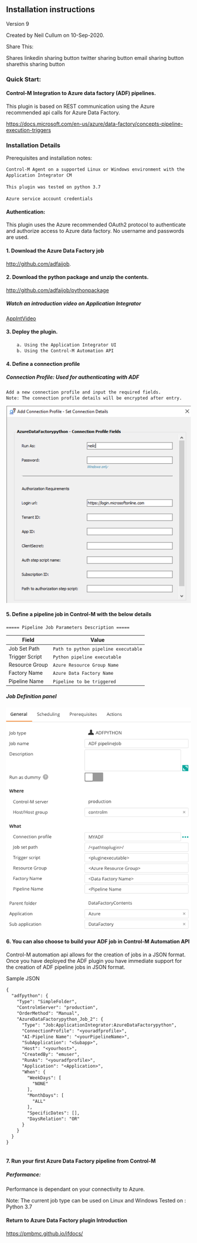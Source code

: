 ## Installation instructions 
Version 9

Created by Neil Cullum on 10-Sep-2020.

Share This:

Shares
linkedin sharing button twitter sharing button email sharing button sharethis sharing button

 
### Quick Start:
#### Control-M Integration to Azure data factory (ADF) pipelines.

This plugin is based on REST communication using the Azure
recommended api calls for Azure Data Factory.

https://docs.microsoft.com/en-us/azure/data-factory/concepts-pipeline-execution-triggers
 
### Installation Details

Prerequisites and installation notes:
 
    Control-M Agent on a supported Linux or Windows environment with the Application Integrator CM

    This plugin was tested on python 3.7

    Azure service account credentials
  
#### Authentication:
This plugin uses the Azure recommended OAuth2 protocol to authenticate and authorize access to Azure data factory.
No username and passwords are used.

   
#### 1. Download the Azure Data Factory job 
http://github.com/adfaijob.
#### 2. Download the python package and unzip the contents.
http://github.com/adfaijob/pythonpackage
##### Watch an introduction video on Application Integrator
[AppIntVideo](https://youtu.be/7CshwZYMPWw)

#### 3. Deploy the plugin.
        a. Using the Application Integrator UI
        b. Using the Control-M Automation API      
#### 4. Define a connection profile

##### Connection Profile: Used for authenticating with ADF
    Add a new connection profile and input the required fields.
    Note: The connection profile details will be encrypted after entry.

![connectionprofile](./images/datafactconnprofimage.png)

#### 5. Define a pipeline job in Control-M with the below details
    
    ===== Pipeline Job Parameters Description =====

| Field | Value |
| --- | --- |
| Job Set Path | <code>Path to python pipeline executable</code> |
| Trigger Script | <code>Python pipeline executable</code> |
| Resource Group | <code>Azure Resource Group Name</code> |
| Factory Name | <code>Azure Data Factory Name</code> |
| Pipeline Name | <code>Pipeline to be triggered</code> |
 
##### Job Definition panel
 
![jobfields](./images/adfjobfields.png)

#### 6. You can also choose to build your ADF job in Control-M Automation API

Control-M automation api allows for the creation of jobs in a JSON format.
Once you have deployed the ADF plugin you have immediate support for the creation of ADF pipeline
jobs in JSON format.

Sample JSON

```
{
  "adfpython": {
    "Type": "SimpleFolder",
    "ControlmServer": "production",
    "OrderMethod": "Manual",
    "AzureDataFactorypython_Job_2": {
      "Type": "Job:ApplicationIntegrator:AzureDataFactorypython",
      "ConnectionProfile": "<youradfprofile>",
      "AI-Pipeline Name": "<yourPipelineName>",
      "SubApplication": "<Subapp>",
      "Host": "<yourhost>",
      "CreatedBy": "emuser",
      "RunAs": "<youradfprofile>",
      "Application": "<Application>",
      "When": {
        "WeekDays": [
          "NONE"
        ],
        "MonthDays": [
          "ALL"
        ],
        "SpecificDates": [],
        "DaysRelation": "OR"
      }
    }
  }
}


``` 
    
#### 7. Run your first Azure Data Factory pipeline from Control-M

##### Performance:
Performance is dependant on your connectivity to Azure. 

Note:
    The current job type can be used on Linux and Windows
    Tested on : Python 3.7
 
 #### Return to Azure Data Factory plugin Introduction

https://pmbmc.github.io/ifdocs/

